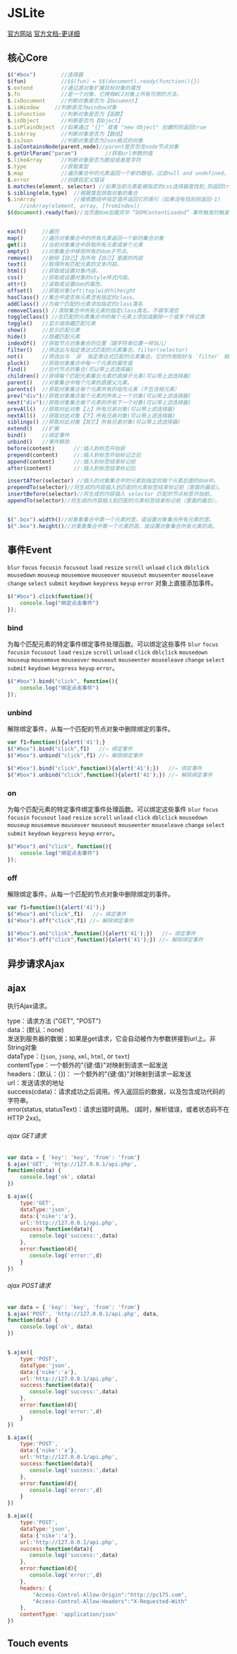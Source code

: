 JSLite
======
[官方网站](http://blog.pc175.com/JSLite/)
[官方文档-更详细](http://blog.pc175.com/JSLite/doc/)

## 核心Core
```js
$("#box")        //选择器
$(fun)           //$$(fun) = $$(document).ready(function(){})
$.extend         //通过源对象扩展目标对象的属性
$.fn             //是一个对象，它拥有WCJ对象上所有可用的方法。
$.isDocument     //判断对象是否为【document】
$.isWindow     //判断是否为window对象
$.isFunction     //判断对象是否为【函数】
$.isObject       //判断是否为【Object】
$.isPlainObject  //如果通过 "{}" 或者 "new Object" 创建的则返回true
$.isArray        //判断对象是否为【数组】
$.isJson         //判断对象是否为Json格式的对象
$.isContainsNode(parent,node)//parent是否包含node节点对象
$.getUrlParam("param")         //获取url参数的值
$.likeArray      //判断对象是否为数组或者是字符
$.type           //获取类型
$.map            //遍历集合中的元素返回一个新的数组，过滤null and undefined。
$.error          //创建自定义错误
$.matches(element, selector) //如果当前元素能被指定的css选择器查找到,则返回true,否则返回false.
$.sibling(elm,type)  //根据类型获取对象的集合
$.inArray            //搜索数组中指定值并返回它的索引（如果没有找到则返回-1)
    //inArray(element, array, [fromIndex])
$(document).ready(fun)//当页面dom加载完毕 “DOMContentLoaded” 事件触发时触发


each()     //遍历
map()      //遍历对象集合中的所有元素返回一个新的集合对象
get(1)     //当前对象集合中获取所有元素或单个元素
empty()    //对象集合中移除所有的dom子节点。
remove()   //删除【自己】及所有【自己】里面的内容
text()     //取得所有匹配元素的文本内容。
html()     //获取或设置对象内容。
css()      //获取或设置对象的style样式内容。
attr()     //读取或设置dom的属性。
offset()   //获取对象left|top|width|height
hasClass() //集合中是否有元素含有指定的class。
addClass() //为每个匹配的元素添加指定的class类名
removeClass() //清除集合中所有元素的指定class类名，不填写清空
toggleClass() //在匹配的元素集合中的每个元素上添加或删除一个或多个样式类
toggle()   //显示或隐藏匹配元素
show()     //显示匹配元素
hide()     //隐藏匹配元素
indexOf()  //获取节点对象集合的位置（跟字符串位置一样玩儿）
filter()   //筛选出与指定表达式匹配的元素集合。filter(selector) 
not()      //筛选出与 `非` 指定表达式匹配的元素集合。它的作用刚好与 `filter` 相反
pluck()    //获取对象集合中每一个元素的属性值
find()     //后代节点的集合(可以带上滤选择器)
children() //获得每个匹配元素集合元素的直接子元素(可以带上滤选择器)
parent()   //对象集合中每个元素的直接父元素。
parents()  //获取对象集合每个元素所有的祖先元素（不包含根元素）
prev("div")//获取对象集合每个元素的所有上一个对象(可以带上滤选择器)
next("div")//获取对象集合每个元素的所有下一个对象(可以带上滤选择器)
prevAll()  //获取对此对象【上】所有兄弟对象(可以带上滤选择器)
nextAll()  //获取对此对象【下】所有兄弟对象(可以带上滤选择器)
siblings() //获取对此对象【其它】所有兄弟对象(可以带上滤选择器)
extend()   //扩展
bind()     //绑定事件
unbind()   //事件移除
before(content)      //:插入到标签开始前
prepend(content)     //:插入到标签开始标记之后
append(content)      //:插入到标签结束标记前
after(content)       //:插入到标签结束标记后

insertAfter(selector) //插入的对象集合中的元素到指定的每个元素后面的dom中。
prependTo(selector)//将生成的内容插入到匹配的元素标签结束标记前（里面的最后）。
insertBefore(selector)//将生成的内容插入 selector 匹配的节点标签开始前。
appendTo(selector)//将生成的内容插入到匹配的元素标签结束标记前（里面的最后）。


$(".box").width()//对象象集合中第一个元素的宽，或设置对象集合所有元素的宽。
$(".box").height()//对象象集合中第一个元素的高，或设置对象集合所有元素的高。
```


## 事件Event
`blur` `focus` `focusin` `focusout` `load` `resize` `scroll` `unload` `click` `dblclick` `mousedown` `mouseup` `mousemove` `mouseover` `mouseout` `mouseenter` `mouseleave` `change` `select` `submit` `keydown` `keypress` `keyup` `error` 对象上直接添加事件。

```js
$("#box").click(function(){
    console.log("绑定点击事件")
});
```


### bind
为每个匹配元素的特定事件绑定事件处理函数。可以绑定这些事件 `blur` `focus` `focusin` `focusout` `load` `resize` `scroll` `unload` `click` `dblclick` `mousedown` `mouseup` `mousemove` `mouseover` `mouseout` `mouseenter` `mouseleave` `change` `select` `submit` `keydown` `keypress` `keyup` `error`。

```js
$("#box").bind("click", function(){
    console.log("绑定点击事件")
});
```

### unbind
解除绑定事件，从每一个匹配的节点对象中删除绑定的事件。

```js
var f1=function(){alert('41');}
$("#box").bind("click",f1)   //⇒ 绑定事件
$("#box").unbind("click",f1) //⇒ 解除绑定事件

$("#box").bind("click",function(){alert('41');})   //⇒ 绑定事件
$("#box").unbind("click",function(){alert('41');}) //⇒ 解除绑定事件
```

### on
为每个匹配元素的特定事件绑定事件处理函数。可以绑定这些事件 `blur` `focus` `focusin` `focusout` `load` `resize` `scroll` `unload` `click` `dblclick` `mousedown` `mouseup` `mousemove` `mouseover` `mouseout` `mouseenter` `mouseleave` `change` `select` `submit` `keydown` `keypress` `keyup` `error`。

```js
$("#box").on("click", function(){
    console.log("绑定点击事件")
});
```

### off
解除绑定事件，从每一个匹配的节点对象中删除绑定的事件。

```js
var f1=function(){alert('41');}
$("#box").on("click",f1)   //⇒ 绑定事件
$("#box").off("click",f1) //⇒ 解除绑定事件

$("#box").on("click",function(){alert('41');})   //⇒ 绑定事件
$("#box").off("click",function(){alert('41');}) //⇒ 解除绑定事件
```


## 异步请求Ajax

## ajax
执行Ajax请求。<br>

type：请求方法 ("GET", "POST")<br>
data：(默认：none)<br>发送到服务器的数据；如果是get请求，它会自动被作为参数拼接到url上。非String对象<br>
dataType：(`json`, `jsonp`, `xml`, `html`, or `text`)<br>
contentType：一个额外的"{键:值}"对映射到请求一起发送<br>
headers：(默认：{})： 一个额外的"{键:值}"对映射到请求一起发送<br>
url：发送请求的地址<br>
success(cdata)：请求成功之后调用。传入返回后的数据，以及包含成功代码的字符串。<br>
error(status, statusText)：请求出错时调用。 (超时，解析错误，或者状态码不在HTTP 2xx)。

###### ajax GET请求

```js
var data = { 'key': 'key', 'from': 'from'}
$.ajax('GET', 'http://127.0.0.1/api.php', 
function(cdata) {
    console.log('ok', cdata)
})

$.ajax({
    type:'GET',
    dataType:'json',
    data:{'nike':'a'},
    url:'http://127.0.0.1/api.php',
    success:function(data){
       console.log('success:',data)
    },
    error:function(d){
       console.log('error:',d)
    }
})
```

###### ajax POST请求

```js
var data = { 'key': 'key', 'from': 'from'}
$.ajax('POST', 'http://127.0.0.1/api.php', data,
function(data) {
    console.log('ok', data)
})


$.ajax({
    type:'POST',
    dataType:'json',
    data:{'nike':'a'},
    url:'http://127.0.0.1/api.php',
    success:function(data){
       console.log('success:',data)
    },
    error:function(d){
       console.log('error:',d)
    }
})

$.ajax({
    type:'POST',
    data:{'nike':'a'},
    url:'http://127.0.0.1/api.php',
    success:function(data){
       console.log('success:',data)
    },
    error:function(d){
       console.log('error:',d)
    }
})

$.ajax({
    type:'POST',
    dataType:'json',
    data:{'nike':'a'},
    url:'http://127.0.0.1/api.php',
    success:function(data){
       console.log('success:',data)
    },
    error:function(d){
       console.log('error:',d)
    },
    headers: {
        "Access-Control-Allow-Origin":"http://pc175.com",
        "Access-Control-Allow-Headers":"X-Requested-With"
    },
    contentType: 'application/json'
})

```


## Touch events